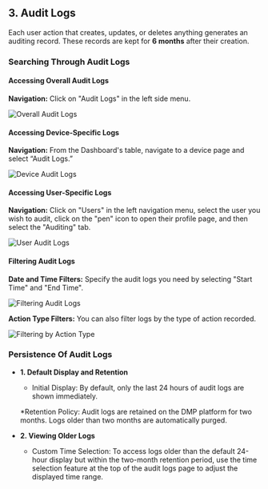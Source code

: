 
##	3. Audit Logs

Each user action that creates, updates, or deletes anything generates an auditing record. These records are kept for **6 months** after their creation.

### Searching Through Audit Logs

#### Accessing Overall Audit Logs
**Navigation:** Click on "Audit Logs" in the left side menu.


![Overall Audit Logs](../images/companies/auditing-overall.png "Overall Audit Logs")

#### Accessing Device-Specific Logs
**Navigation:** From the Dashboard's table, navigate to a device page and select “Audit Logs.”

![Device Audit Logs](../images/companies/auditing-device.png "Device Audit Logs")

#### Accessing User-Specific Logs
**Navigation:** Click on "Users" in the left navigation menu, select the user you wish to audit, click on the "pen" icon to open their profile page, and then select the "Auditing" tab.

![User Audit Logs](../images/companies/auditing-user.png "User Audit Logs")

#### Filtering Audit Logs
**Date and Time Filters:** Specify the audit logs you need by selecting "Start Time" and "End Time".

![Filtering Audit Logs](../images/companies/auditing-filters.png "Filtering Audit Logs")

**Action Type Filters:** You can also filter logs by the type of action recorded.

![Filtering by Action Type](../images/companies/action_type.png "Filtering by Action Type")


### Persistence Of Audit Logs

* **1. Default Display and Retention**

   * Initial Display: By default, only the last 24 hours of audit logs are shown immediately.

   *Retention Policy: Audit logs are retained on the DMP platform for two months. Logs older than two months are automatically purged.

* **2. Viewing Older Logs**

   * Custom Time Selection: To access logs older than the default 24-hour display but within the two-month retention period, use the time selection feature at the top of the audit logs page to adjust the displayed time range.
